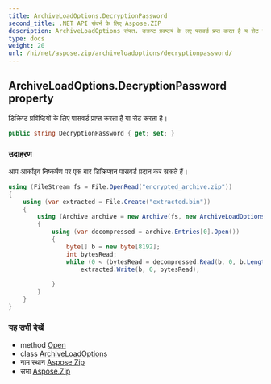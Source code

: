 ```yaml
---
title: ArchiveLoadOptions.DecryptionPassword
second_title: .NET API संदर्भ के लिए Aspose.ZIP
description: ArchiveLoadOptions संपत्त. डक्रप्ट प्रवष्टयं के लए पसवर्ड प्रप्त करत है य सेट करत है
type: docs
weight: 20
url: /hi/net/aspose.zip/archiveloadoptions/decryptionpassword/
---
```

## ArchiveLoadOptions.DecryptionPassword property

डिक्रिप्ट प्रविष्टियों के लिए पासवर्ड प्राप्त करता है या सेट करता है।

```csharp
public string DecryptionPassword { get; set; }
```

### उदाहरण

आप आर्काइव निष्कर्षण पर एक बार डिक्रिप्शन पासवर्ड प्रदान कर सकते हैं।

```csharp
using (FileStream fs = File.OpenRead("encrypted_archive.zip"))
{
    using (var extracted = File.Create("extracted.bin"))
    {
        using (Archive archive = new Archive(fs, new ArchiveLoadOptions() { DecryptionPassword = "p@s$" }))
        {
            using (var decompressed = archive.Entries[0].Open())
            {
                byte[] b = new byte[8192];
                int bytesRead;
                while (0 < (bytesRead = decompressed.Read(b, 0, b.Length)))
                    extracted.Write(b, 0, bytesRead);
                
            }
        }
    }
}
```

### यह सभी देखें

* method [Open](../../archiveentry/open/)
* class [ArchiveLoadOptions](../)
* नाम स्थान [Aspose.Zip](../../archiveloadoptions/)
* सभा [Aspose.Zip](../../../)


